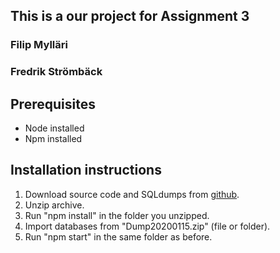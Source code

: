 ## This is a our project for Assignment 3

### Filip Mylläri
### Fredrik Strömbäck


## Prerequisites

* Node installed
* Npm installed

## Installation instructions

1. Download source code and SQLdumps from [github](https://github.com/Strombach/2dv513-a3).
2. Unzip archive.
3. Run "npm install" in the folder you unzipped.
4. Import databases from "Dump20200115.zip" (file or folder).
5. Run "npm start" in the same folder as before.
